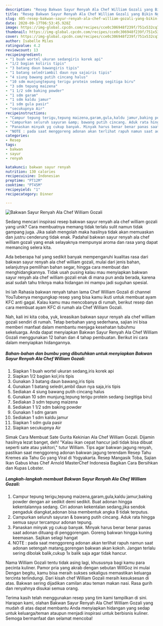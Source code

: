 ```yaml
---
description: "Resep Bakwan Sayur Renyah Ala Chef William Gozali yang Bikin Ngiler"
title: "Resep Bakwan Sayur Renyah Ala Chef William Gozali yang Bikin Ngiler"
slug: 405-resep-bakwan-sayur-renyah-ala-chef-william-gozali-yang-bikin-ngiler
date: 2020-09-17T06:53:45.928Z
image: https://img-global.cpcdn.com/recipes/cce0c306948f239f/751x532cq70/bakwan-sayur-renyah-ala-chef-william-gozali-foto-resep-utama.jpg
thumbnail: https://img-global.cpcdn.com/recipes/cce0c306948f239f/751x532cq70/bakwan-sayur-renyah-ala-chef-william-gozali-foto-resep-utama.jpg
cover: https://img-global.cpcdn.com/recipes/cce0c306948f239f/751x532cq70/bakwan-sayur-renyah-ala-chef-william-gozali-foto-resep-utama.jpg
author: Isabelle Miles
ratingvalue: 4.2
reviewcount: 13
recipeingredient:
- "1 buah wortel ukuran sedangiris korek api"
- "1/2 bagian koliris tipis"
- "3 batang daun bawangiris tipis"
- "1 batang seledriambil daun nya sajairis tipis"
- "4 siung bawang putih cincang halus"
- "10 sdm munjungtepung terigu protein sedang segitiga biru"
- "3 sdm tepung maizena"
- "1 1/2 sdm baking powder"
- "1 sdm garam"
- "1 sdm kaldu jamur"
- "1 sdm gula pasir"
- "secukupnya Air"
recipeinstructions:
- "Campur tepung terigu,tepung maizena,garam,gula,kaldu jamur,baking powder dengan air sedikit demi sedikit. Buat adonan hingga kekentalannya sedang. Ciri adonan kekentalan sedang,jika sendok pengaduk diangkat,adonan bisa membentuk angka 8 tidak terputus."
- "Campurkan seluruh sayuran &amp; bawang putih cincang. Aduk rata hingga semua sayur tercampur adonan tepung."
- "Panaskan minyak yg cukup banyak. Minyak harus benar benar panas saat adonan dituang di penggorengan. Goreng bakwan hingga kuning keemasan. Sajikan selagi hangat"
- "NOTE : pada saat menggoreng adonan akan terlihat rapuh namun saat adonan setengah matang,gorengan bakwan akan kokoh. Jangan terlalu sering dibolak balik,cukup 1x balik saja agar tidak hancur."
categories:
- Resep
tags:
- bakwan
- sayur
- renyah

katakunci: bakwan sayur renyah 
nutrition: 130 calories
recipecuisine: Indonesian
preptime: "PT12M"
cooktime: "PT45M"
recipeyield: "1"
recipecategory: Dinner

---
```



![Bakwan Sayur Renyah Ala Chef William Gozali](https://img-global.cpcdn.com/recipes/cce0c306948f239f/751x532cq70/bakwan-sayur-renyah-ala-chef-william-gozali-foto-resep-utama.jpg)

Sedang mencari inspirasi resep bakwan sayur renyah ala chef william gozali yang unik? Cara membuatnya memang tidak terlalu sulit namun tidak gampang juga. Jika salah mengolah maka hasilnya tidak akan memuaskan dan justru cenderung tidak enak. Padahal bakwan sayur renyah ala chef william gozali yang enak selayaknya mempunyai aroma dan rasa yang dapat memancing selera kita.

Ada beberapa hal yang sedikit banyak mempengaruhi kualitas rasa dari bakwan sayur renyah ala chef william gozali, mulai dari jenis bahan, selanjutnya pemilihan bahan segar, hingga cara membuat dan menghidangkannya. Tidak usah pusing kalau mau menyiapkan bakwan sayur renyah ala chef william gozali enak di mana pun anda berada, karena asal sudah tahu triknya maka hidangan ini mampu jadi suguhan spesial.

Ini lah Rahasia bakwan renyah tahan lama Chef William Gozali di channel YouTubenya mengungkap resep yang bisa kamu ikuti untuk membuat ayam KFC anti gagal. Kalau kamu mau mencobanya di rumah, berikut resep dan cara membuat ayam KFC di rumah ala Chef William Gozali.


Nah, kali ini kita coba, yuk, kreasikan bakwan sayur renyah ala chef william gozali sendiri di rumah. Tetap berbahan yang sederhana, sajian ini bisa memberi manfaat dalam membantu menjaga kesehatan tubuhmu sekeluarga. Anda dapat menyiapkan Bakwan Sayur Renyah Ala Chef William Gozali menggunakan 12 bahan dan 4 tahap pembuatan. Berikut ini cara dalam menyiapkan hidangannya.

<!--inarticleads1-->

##### Bahan-bahan dan bumbu yang dibutuhkan untuk menyiapkan Bakwan Sayur Renyah Ala Chef William Gozali:

1. Siapkan 1 buah wortel ukuran sedang,iris korek api
1. Siapkan 1/2 bagian kol,iris tipis
1. Gunakan 3 batang daun bawang,iris tipis
1. Gunakan 1 batang seledri,ambil daun nya saja,iris tipis
1. Sediakan 4 siung bawang putih cincang halus
1. Gunakan 10 sdm munjung,tepung terigu protein sedang (segitiga biru)
1. Sediakan 3 sdm tepung maizena
1. Sediakan 1 1/2 sdm baking powder
1. Gunakan 1 sdm garam
1. Sediakan 1 sdm kaldu jamur
1. Siapkan 1 sdm gula pasir
1. Siapkan secukupnya Air


Simak Cara Membuat Sate Gurita Kekinian Ala Chef William Gozali. Dijamin hasilnya lezat banget, deh! &#34;Kalau ikan cepat hancur jadi tidak bisa dibuat seperti sate atau yakitori,&#34; tutur William. Tips agar bakwan jagung renyah, pastikan saat menggoreng adonan bakwan jagung terendam Resep Tahu Kremes ala Tahu Go yang Viral di Yogyakarta. Resep Mangasik Toba, Sajian Ikan Gabus khas Chef Arnold MasterChef Indonesia Bagikan Cara Bersihkan dan Kupas Lobster. 

<!--inarticleads2-->

##### Langkah-langkah membuat Bakwan Sayur Renyah Ala Chef William Gozali:

1. Campur tepung terigu,tepung maizena,garam,gula,kaldu jamur,baking powder dengan air sedikit demi sedikit. Buat adonan hingga kekentalannya sedang. Ciri adonan kekentalan sedang,jika sendok pengaduk diangkat,adonan bisa membentuk angka 8 tidak terputus.
1. Campurkan seluruh sayuran &amp; bawang putih cincang. Aduk rata hingga semua sayur tercampur adonan tepung.
1. Panaskan minyak yg cukup banyak. Minyak harus benar benar panas saat adonan dituang di penggorengan. Goreng bakwan hingga kuning keemasan. Sajikan selagi hangat
1. NOTE : pada saat menggoreng adonan akan terlihat rapuh namun saat adonan setengah matang,gorengan bakwan akan kokoh. Jangan terlalu sering dibolak balik,cukup 1x balik saja agar tidak hancur.


Nama William Gozali tentu tidak asing lagi, khususnya bagi kamu para pecinta kuliner. Pamor pria yang akrab dengan sebutan WillGoz ini mulai Dengan begitu, kamu bisa meraih sukses sekaligus memastikan keluarga tercinta terlindungi. Dari kisah chef William Gozali meraih kesuksesan di atas. Bakwan sering dijadikan camilan atau teman makan nasi. Rasa gurih dan renyahnya disukai semua orang. 

Terima kasih telah menggunakan resep yang tim kami tampilkan di sini. Harapan kami, olahan Bakwan Sayur Renyah Ala Chef William Gozali yang mudah di atas dapat membantu Anda menyiapkan hidangan yang sedap untuk keluarga/teman ataupun menjadi inspirasi untuk berbisnis kuliner. Semoga bermanfaat dan selamat mencoba!
